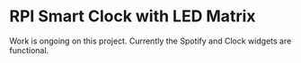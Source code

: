 # RPI Smart Clock with LED Matrix

Work is ongoing on this project. Currently the Spotify and Clock widgets are functional.
